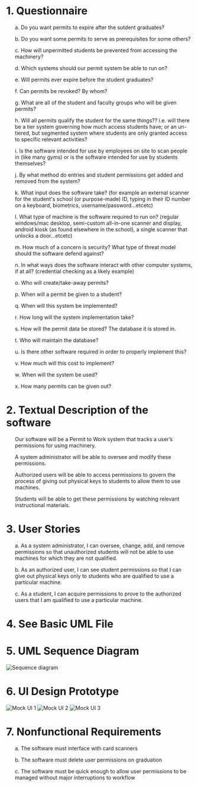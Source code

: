 <h1>1. Questionnaire</h1>

<ul>a. Do you want permits to expire after the sutdent graduates?</ul>
<ul>b. Do you want some permits to serve as prerequisites for some others?</ul>
<ul>c. How will unpermitted students be prevented from accessing the machinery?</ul>
<ul>d. Which systems should our permit system be able to run on?</ul>
<ul>e. Will permits ever expire before the student graduates?</ul>
<ul>f. Can permits be revoked? By whom?</ul>
<ul>g. What are all of the student and faculty groups who will be given permits?</ul>
<ul>h. Will all permits qualify the student for the same things?? i.e. will there be a tier system governing how much access students have;    or an un-tiered, but segmented system where students are only granted access to specific relevant activities?</ul>
<ul>i. Is the software intended for use by employees on site to scan people in (like many gyms) or is the software intended for use by          students themselves?</ul>
<ul>j. By what method do entries and student permissions get added and removed from the system?</ul>
<ul>k. What input does the software take? (for example an external scanner for the student's school (or purpose-made) ID, typing in their ID    number on a keyboard, biometrics, username/password...etcetc)</ul>
<ul>l. What type of machine is the software required to run on? (regular windows/mac desktop, semi-custom all-in-one scanner and display,      android kiosk (as found elsewhere in the school), a single scanner that unlocks a door...etcetc)</ul>
<ul>m. How much of a concern is security? What type of threat model should the software defend against?</ul>
<ul>n. In what ways does the software interact with other computer systems, if at all? (credential checking as a likely example)</ul>
<ul>o. Who will create/take-away permits?</ul>
<ul>p. When will a permit be given to a student?</ul>
<ul>q. When will this system be implemented?</ul>
<ul>r. How long will the system implementation take?</ul>
<ul>s. How will the permit data be stored? The database it is stored in.</ul>
<ul>t. Who will maintain the database?</ul>
<ul>u. Is there other software required in order to properly implement this?</ul>
<ul>v. How much will this cost to implement?</ul>
<ul>w. When will the system be used?</ul>
<ul>x. How many permits can be given out?</ul>


<h1>2. Textual Description of the software</h1>

<ul>Our software will be a Permit to Work system that tracks a user’s permissions for using machinery.</ul>
<ul>A system administrator will be able to oversee and modify these permissions.</ul>
<ul>Authorized users will be able to access permissions to govern the process of giving out physical keys to students to allow them to use machines.</ul>
<ul>Students will be able to get these permissions by watching relevant instructional materials.</ul>


<h1>3. User Stories</h1>

<ul>a. As a system administrator, I can oversee, change, add, and remove permissions so that unauthorized students will not be able to use machines for which they are not qualified.</ul>
<ul>b. As an authorized user, I can see student permissions so that I can give out physical keys only to students who are qualified to use a particular machine.</ul>
<ul>c. As a student, I can acquire permissions to prove to the authorized users that I am qualified to use a particular machine.</ul>


<h1>4. See Basic UML File </h1>

<h1>5. UML Sequence Diagram</h1>
<img src="https://raw.githubusercontent.com/OU-CS3203-fall2018/permittowork-back-row/master/Basic%20Sequence%20Diagram-1.png?token=AePQv9Kwy5AU1HyPfMmxJ297w6yY5Rxqks5b93JDwA%3D%3D" alt="Sequence diagram">

<h1>6. UI Design Prototype</h1>
<img src="https://raw.githubusercontent.com/OU-CS3203-fall2018/permittowork-back-row/master/Web%201920%20%E2%80%93%201.png?token=AcmX5W1d9sFZJZYprMQy-Ru4Kf9WNk0Aks5b93YcwA%3D%3D" alt="Mock UI 1">
<img src="https://raw.githubusercontent.com/OU-CS3203-fall2018/permittowork-back-row/master/Web%201920%20%E2%80%93%202.png?token=AcmX5YMAnQpl9tPOD1pcfuChNk41aiEVks5b93ZDwA%3D%3D" alt="Mock UI 2">
<img src="https://raw.githubusercontent.com/OU-CS3203-fall2018/permittowork-back-row/master/Web%201920%20%E2%80%93%203.png?token=AcmX5d0__lPPjDlFj2mKndaqcyXy76hMks5b93ZpwA%3D%3D" alt="Mock UI 3">


<h1>7. Nonfunctional Requirements</h1>
<ul>a. The software must interface with card scanners</ul>
<ul>b. The software must delete user permissions on graduation</ul>
<ul>c. The software must be quick enough to allow user permissions to be managed without major interruptions to workflow</ul>

